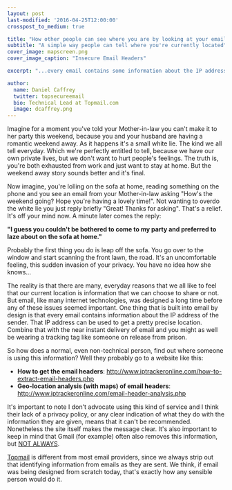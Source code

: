```yaml
---
layout: post
last-modified: '2016-04-25T12:00:00'
crosspost_to_medium: true

title: "How other people can see where you are by looking at your emails"
subtitle: "A simple way people can tell where you're currently located"
cover_image: mapscreen.png
cover_image_caption: "Insecure Email Headers"

excerpt: "...every email contains some information about the IP address of the sender. That IP address can be used to get a pretty precise location. Combine that with the near instant delivery of email and you might as well be wearing a tracking tag like someone on release from prison."

author:
  name: Daniel Caffrey
  twitter: topsecureemail
  bio: Technical Lead at Topmail.com
  image: dcaffrey.png  
---
```

Imagine for a moment you've told your Mother-in-law you can't make it to her party this weekend, because you and your husband are having a romantic weekend away. As it happens it's a small white lie. The kind we all tell everyday. Which we're perfectly entitled to tell, because we have our own private lives, but we don't want to hurt people's feelings. The truth is, you're both exhausted from work and just want to stay at home. But the weekend away story sounds better and it's final.

Now imagine, you're lolling on the sofa at home, reading something on the phone and you see an email from your Mother-in-law asking "How's the weekend going? Hope you're having a lovely time!". Not wanting to overdo the white lie you just reply briefly "Great! Thanks for asking". That's a relief. It's off your mind now. A minute later comes the reply:

<b>"I guess you couldn't be bothered to come to my party and preferred to laze about on the sofa at home."</b>

Probably the first thing you do is leap off the sofa. You go over to the window and start scanning the front lawn, the road. It's an uncomfortable feeling, this sudden invasion of your privacy. You have no idea how she knows...

The reality is that there are many, everyday reasons that we all like to feel that our current location is information that we can choose to share or not. But email, like many internet technologies, was designed a long time before any of these issues seemed important. One thing that is built into email by design is that every email contains information about the IP address of the sender. That IP address can be used to get a pretty precise location. Combine that with the near instant delivery of email and you might as well be wearing a tracking tag like someone on release from prison.

So how does a normal, even non-technical person, find out where someone is using this information? Well they probably go to a website like this:

* <b>How to get the email headers</b>: http://www.iptrackeronline.com/how-to-extract-email-headers.php
* <b>Geo-location analysis (with maps) of email headers</b>: http://www.iptrackeronline.com/email-header-analysis.php

It's important to note I don't advocate using this kind of service and I think their lack of a privacy policy, or any clear indication of what they do with the information they are given, means that it can't be recommended. Nonetheless the site itself makes the message clear. It's also important to keep in mind that Gmail (for example) often also removes this information, but <a href='https://support.google.com/mail/answer/26903?hl=en' target="_blank">NOT ALWAYS</a>.

<a href='https://www.topmail.com'>Topmail</a> is different from most email providers, since we always strip out that identifying information from emails as they are sent. We think, if email was being designed from scratch today, that's exactly how any sensible person would do it.
